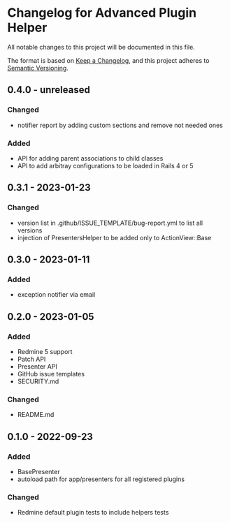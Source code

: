 # Changelog for Advanced Plugin Helper

All notable changes to this project will be documented in this file.

The format is based on [Keep a Changelog](https://keepachangelog.com/en/1.0.0/),
and this project adheres to [Semantic Versioning](https://semver.org/spec/v2.0.0.html).

## 0.4.0 - unreleased

### Changed

* notifier report by adding custom sections and remove not needed ones

### Added

* API for adding parent associations to child classes
* API to add arbitray configurations to be loaded in Rails 4 or 5

## 0.3.1 - 2023-01-23

### Changed

* version list in .github/ISSUE_TEMPLATE/bug-report.yml to list all versions
* injection of PresentersHelper to be added only to ActionView::Base

## 0.3.0 - 2023-01-11

### Added

* exception notifier via email

## 0.2.0 - 2023-01-05

### Added

* Redmine 5 support
* Patch API
* Presenter API
* GitHub issue templates
* SECURITY.md

### Changed

* README.md

## 0.1.0 - 2022-09-23

### Added

* BasePresenter
* autoload path for app/presenters for all registered plugins

### Changed

* Redmine default plugin tests to include helpers tests
